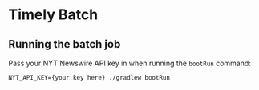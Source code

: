 # Timely Batch

## Running the batch job

Pass your NYT Newswire API key in when running the `bootRun` command:

```
NYT_API_KEY={your key here} ./gradlew bootRun
```